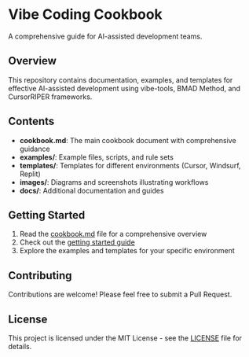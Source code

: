 # Vibe Coding Cookbook

A comprehensive guide for AI-assisted development teams.

## Overview

This repository contains documentation, examples, and templates for effective AI-assisted development using vibe-tools, BMAD Method, and CursorRIPER frameworks.

## Contents

- **cookbook.md**: The main cookbook document with comprehensive guidance
- **examples/**: Example files, scripts, and rule sets
- **templates/**: Templates for different environments (Cursor, Windsurf, Replit)
- **images/**: Diagrams and screenshots illustrating workflows
- **docs/**: Additional documentation and guides

## Getting Started

1. Read the [cookbook.md](cookbook.md) file for a comprehensive overview
2. Check out the [getting started guide](docs/getting-started/index.md)
3. Explore the examples and templates for your specific environment

## Contributing

Contributions are welcome! Please feel free to submit a Pull Request.

## License

This project is licensed under the MIT License - see the [LICENSE](LICENSE) file for details.
